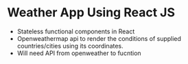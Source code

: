 # Weather App Using React JS

- Stateless functional components in React
- Openweathermap api to render the conditions of supplied countries/cities using its coordinates.
- Will need API from openweather to fucntion
